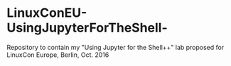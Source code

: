 # LinuxConEU-UsingJupyterForTheShell-
Repository to contain my "Using Jupyter for the Shell++" lab proposed for LinuxCon Europe, Berlin, Oct. 2016
